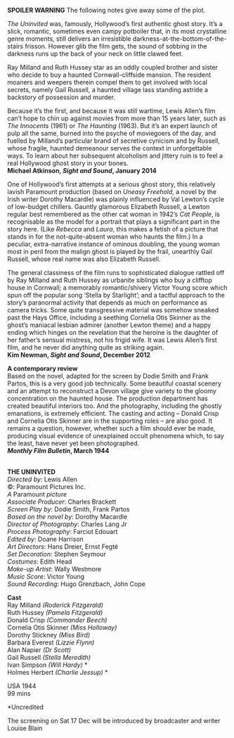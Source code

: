 

**SPOILER WARNING** The following notes give away some of the plot.

_The Uninvited_ was, famously, Hollywood’s first authentic ghost story. It’s a slick, romantic, sometimes even campy potboiler that, in its most crystalline genre moments, still delivers an irresistible darkness-at-the-bottom-of-the-stairs frisson. However glib the film gets, the sound of sobbing in the darkness runs up the back of your neck on little clawed feet.

Ray Milland and Ruth Hussey star as an oddly coupled brother and sister who decide to buy a haunted Cornwall-cliffside mansion. The resident moaners and weepers therein compel them to get involved with local secrets, namely Gail Russell, a haunted village lass standing astride a backstory of possession and murder.

Because it’s the first, and because it was still wartime, Lewis Allen’s film can’t hope to chin up against movies from more than 15 years later, such as  _The Innocents_ (1961) or _The Haunting_ (1963). But it’s an expert launch of pulp all the same, burned into the psyche of moviegoers of the day, and fuelled by Milland’s particular brand of secretive cynicism and by Russell, whose fragile, haunted demeanour serves the context in unforgettable ways. To learn about her subsequent alcoholism and jittery ruin is to feel a real Hollywood ghost story in your bones.  
**Michael Atkinson, _Sight and Sound_, January 2014**

One of Hollywood’s first attempts at a serious ghost story, this relatively lavish Paramount production (based on _Uneasy Freehold_, a novel by the Irish writer Dorothy Macardle) was plainly influenced by Val Lewton’s cycle of low-budget chillers. Gauntly glamorous Elizabeth Russell, a Lewton regular best remembered as the other cat woman in 1942’s _Cat People_, is recognisable as the model for a portrait that plays a significant part in the story here. (Like _Rebecca_ and _Laura_, this makes a fetish of a picture that stands in for the not-quite-absent woman who haunts the film.) In a peculiar, extra-narrative instance of ominous doubling, the young woman most in peril from the malign ghost is played by the frail, unearthly Gail Russell, whose real name was also Elizabeth Russell.

The general classiness of the film runs to sophisticated dialogue rattled off by Ray Milland and Ruth Hussey as urbanite siblings who buy a clifftop house in Cornwall; a memorably romantic/shivery Victor Young score which spun off the popular song ‘Stella by Starlight’; and a tactful approach to the story’s paranormal activity that depends as much on performance as camera tricks. Some quite transgressive material was somehow sneaked past the Hays Office, including a seething Cornelia Otis Skinner as the ghost’s maniacal lesbian admirer (another Lewton theme) and a happy ending which hinges on the revelation that the heroine is the daughter of her father’s sensual mistress, not his frigid wife. It was Lewis Allen’s first film, and he never did anything quite as striking again.  
**Kim Newman, _Sight and Sound_, December 2012**

**A contemporary review**  
Based on the novel, adapted for the screen by Dodie Smith and Frank Partos, this is a very good job technically. Some beautiful coastal scenery and an attempt to reconstruct a Devon village give variety to the gloomy concentration on the haunted house. The production department has created beautiful interiors too. And the photography, including the ghostly emanations, is extremely efficient. The casting and acting – Donald Crisp and Cornelia Otis Skinner are in the supporting roles – are also good. It remains a question, however, whether such a film should ever be made, producing visual evidence of unexplained occult phenomena which, to say the least, have never yet been photographed.  
**_Monthly Film Bulletin_, March 1944**
<br><br>

**THE UNINVITED**  
_Directed by_: Lewis Allen  
©: Paramount Pictures Inc.  
_A_ Paramount _picture_  
_Associate Producer_: Charles Brackett  
_Screen Play by_: Dodie Smith, Frank Partos  
_Based on the novel by_: Dorothy Macardle  
_Director of Photography_: Charles Lang Jr  
_Process Photography_: Farciot Edouart  
_Edited by_: Doane Harrison  
_Art Directors_: Hans Dreier, Ernst Fegté  
_Set Decoration_: Stephen Seymour  
_Costumes_: Edith Head  
_Make-up Artist_: Wally Westmore  
_Music Score_: Victor Young  
_Sound Recording_: Hugo Grenzbach, John Cope

**Cast**  
Ray Milland _(Roderick Fitzgerald)_  
Ruth Hussey _(Pamela Fitzgerald)_  
Donald Crisp _(Commander Beech)_  
Cornelia Otis Skinner _(Miss Holloway)_  
Dorothy Stickney _(Miss Bird)_  
Barbara Everest _(Lizzie Flynn)_  
Alan Napier _(Dr Scott)_  
Gail Russell _(Stella Meredith)_  
Ivan Simpson _(Will Hardy)_ *  
Holmes Herbert _(Charlie Jessup)_ *
  
USA 1944  
99 mins

*Uncredited

The screening on Sat 17 Dec will be introduced by broadcaster and writer Louise Blain
<br><br>
<!--stackedit_data:
eyJoaXN0b3J5IjpbMjA2MTQwNDA5MF19
-->